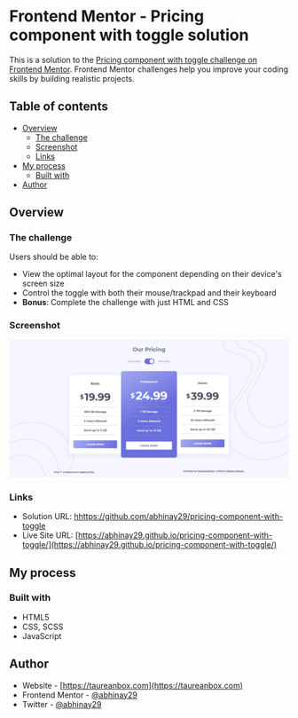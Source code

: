 # Frontend Mentor - Pricing component with toggle solution

This is a solution to the [Pricing component with toggle challenge on Frontend Mentor](https://www.frontendmentor.io/challenges/pricing-component-with-toggle-8vPwRMIC). Frontend Mentor challenges help you improve your coding skills by building realistic projects. 

## Table of contents

- [Overview](#overview)
  - [The challenge](#the-challenge)
  - [Screenshot](#screenshot)
  - [Links](#links)
- [My process](#my-process)
  - [Built with](#built-with)
- [Author](#author)

## Overview

### The challenge

Users should be able to:

- View the optimal layout for the component depending on their device's screen size
- Control the toggle with both their mouse/trackpad and their keyboard
- **Bonus**: Complete the challenge with just HTML and CSS

### Screenshot

![](./screenshot.jpg)

### Links

- Solution URL: [hhttps://github.com/abhinay29/pricing-component-with-toggle](https://github.com/abhinay29/pricing-component-with-toggle)
- Live Site URL: [https://abhinay29.github.io/pricing-component-with-toggle/](https://abhinay29.github.io/pricing-component-with-toggle/)

## My process

### Built with

- HTML5
- CSS, SCSS
- JavaScript

## Author

- Website - [https://taureanbox.com](https://taureanbox.com)
- Frontend Mentor - [@abhinay29](https://www.frontendmentor.io/profile/abhinay29)
- Twitter - [@abhinay29](https://www.twitter.com/abhinay29)
